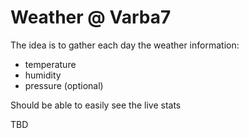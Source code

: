 # Weather @ Varba7

The idea is to gather each day the weather information:
 - temperature
 - humidity
 - pressure (optional)

Should be able to easily see the live stats

TBD
